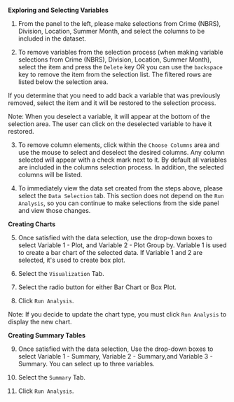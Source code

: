 

**Exploring and Selecting Variables**

1.  From the panel to the left, please make selections from Crime (NBRS), Division, Location, Summer Month, and select the columns to be included in the dataset.

2.  To remove variables from the selection process (when making variable selections from Crime (NBRS), Division, Location, Summer Month), select the item and press the `Delete` key OR you can use the `backspace` key to remove the item from the selection list.  The filtered rows are listed below the selection area.

If you determine that you need to add back a variable that was previously removed, select the item and it will be restored to the selection process.

Note: When you deselect a variable, it will appear at the bottom of the selection area.  The user can click on the deselected variable to have it restored.  

3.  To remove column elements, click within the `Choose Columns` area and use the mouse to select and deselect the desired columns.  Any column selected will appear with a check mark next to it.  By default all variables are included in the columns selection process.  In addition, the selected columns will be listed.

4.  To immediately view the data set created from the steps above, please select the `Data Selection` tab. This section does not depend on the `Run Analysis`, so you can continue to make selections from the side panel and view those changes.


**Creating Charts**

5.  Once satisfied with the data selection, use the drop-down boxes to select Variable 1 - Plot, and Variable 2 - Plot Group by.  Variable 1 is used to create a bar chart of the selected data. If Variable 1 and 2 are selected, it's used to create box plot.

6.  Select the `Visualization` Tab.

7.  Select the radio button for either Bar Chart or Box Plot.

8.  Click `Run Analysis`.

Note: If you decide to update the chart type, you must click `Run Analysis` to display the new chart.


**Creating Summary Tables**

9.  Once satisfied with the data selection, Use the drop-down boxes to select Variable 1 - Summary,  Variable 2 - Summary,and Variable 3 - Summary.  You can select up to three variables.  

10.  Select the `Summary` Tab.

11.  Click `Run Analysis`.

